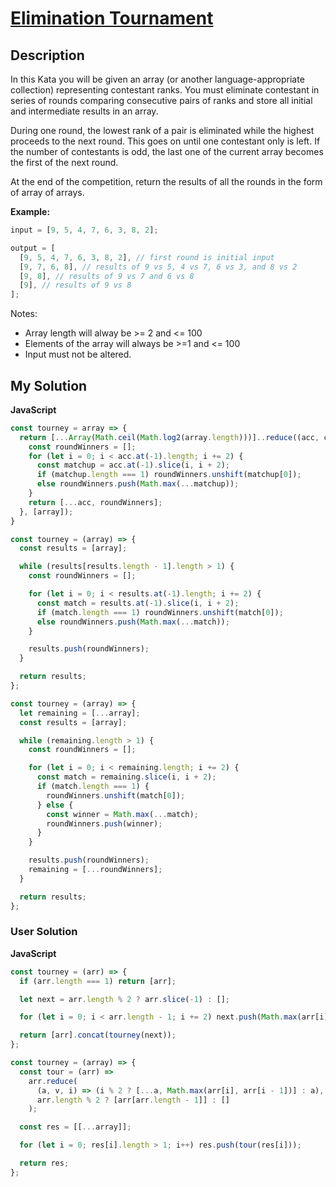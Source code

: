 # [Elimination Tournament](https://www.codewars.com/kata/5f631ed489e0e101a70c70a0)

## Description

In this Kata you will be given an array (or another language-appropriate collection) representing contestant ranks. You must eliminate contestant in series of rounds comparing consecutive pairs of ranks and store all initial and intermediate results in an array.

During one round, the lowest rank of a pair is eliminated while the highest proceeds to the next round. This goes on until one contestant only is left. If the number of contestants is odd, the last one of the current array becomes the first of the next round.

At the end of the competition, return the results of all the rounds in the form of array of arrays.

**Example:**

```js
input = [9, 5, 4, 7, 6, 3, 8, 2];

output = [
  [9, 5, 4, 7, 6, 3, 8, 2], // first round is initial input
  [9, 7, 6, 8], // results of 9 vs 5, 4 vs 7, 6 vs 3, and 8 vs 2
  [9, 8], // results of 9 vs 7 and 6 vs 8
  [9], // results of 9 vs 8
];
```

Notes:

- Array length will alway be >= 2 and <= 100
- Elements of the array will always be >=1 and <= 100
- Input must not be altered.

## My Solution

**JavaScript**

```js
const tourney = array => {
  return [...Array(Math.ceil(Math.log2(array.length)))]..reduce((acc, cur, i) => {
    const roundWinners = [];
    for (let i = 0; i < acc.at(-1).length; i += 2) {
      const matchup = acc.at(-1).slice(i, i + 2);
      if (matchup.length === 1) roundWinners.unshift(matchup[0]);
      else roundWinners.push(Math.max(...matchup));
    }
    return [...acc, roundWinners];
  }, [array]);
}
```

```js
const tourney = (array) => {
  const results = [array];

  while (results[results.length - 1].length > 1) {
    const roundWinners = [];

    for (let i = 0; i < results.at(-1).length; i += 2) {
      const match = results.at(-1).slice(i, i + 2);
      if (match.length === 1) roundWinners.unshift(match[0]);
      else roundWinners.push(Math.max(...match));
    }

    results.push(roundWinners);
  }

  return results;
};
```

```js
const tourney = (array) => {
  let remaining = [...array];
  const results = [array];

  while (remaining.length > 1) {
    const roundWinners = [];

    for (let i = 0; i < remaining.length; i += 2) {
      const match = remaining.slice(i, i + 2);
      if (match.length === 1) {
        roundWinners.unshift(match[0]);
      } else {
        const winner = Math.max(...match);
        roundWinners.push(winner);
      }
    }

    results.push(roundWinners);
    remaining = [...roundWinners];
  }

  return results;
};
```

### User Solution

**JavaScript**

```js
const tourney = (arr) => {
  if (arr.length === 1) return [arr];

  let next = arr.length % 2 ? arr.slice(-1) : [];

  for (let i = 0; i < arr.length - 1; i += 2) next.push(Math.max(arr[i], arr[i + 1]));

  return [arr].concat(tourney(next));
};
```

```js
const tourney = (array) => {
  const tour = (arr) =>
    arr.reduce(
      (a, v, i) => (i % 2 ? [...a, Math.max(arr[i], arr[i - 1])] : a),
      arr.length % 2 ? [arr[arr.length - 1]] : []
    );

  const res = [[...array]];

  for (let i = 0; res[i].length > 1; i++) res.push(tour(res[i]));

  return res;
};
```
